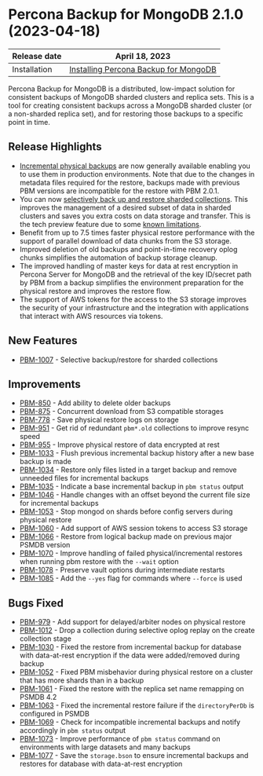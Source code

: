 # Percona Backup for MongoDB 2.1.0 (2023-04-18)

| Release date | April 18, 2023  |
|------------- | ---------------|
| Installation | [Installing Percona Backup for MongoDB](../installation.md) |


Percona Backup for MongoDB is a distributed, low-impact solution for consistent backups of MongoDB sharded clusters and replica sets. This is a tool for creating consistent backups across a MongoDB sharded cluster (or a non-sharded replica set), and for restoring those backups to a specific point in time.

## Release Highlights

* [Incremental physical backups](../features/incremental-backup.md) are now generally available enabling you to use them in production environments. Note that due to the changes in metadata files required for the restore, backups made with previous PBM versions are incompatible for the restore with PBM 2.0.1. 
* You can now [selectively back up and restore sharded collections](../features/selective-backup.md#sharded-collections). This improves the management of a desired subset of data in sharded clusters and saves you extra costs on data storage and transfer. This is the tech preview feature due to some [known limitations](../features/selective-backup.md#known-limitations).
* Benefit from up to 7.5 times faster physical restore performance with the support of parallel download of data chunks from the S3 storage.
* Improved deletion of old backups and point-in-time recovery oplog chunks simplifies the automation of backup storage cleanup.
* The improved handling of master keys for data at rest encryption in Percona Server for MongoDB and the retrieval of the key ID/secret path by PBM from a backup simplifies the environment preparation for the physical restore and improves the restore flow.
* The support of AWS tokens for the access to the S3 storage improves the security of your infrastructure and the integration with applications that interact with AWS resources via tokens.

## New Features

* [PBM-1007](https://jira.percona.com/browse/PBM-1007) - Selective backup/restore for sharded collections

## Improvements

* [PBM-850](https://jira.percona.com/browse/PBM-850) - Add ability to delete older backups
* [PBM-875](https://jira.percona.com/browse/PBM-875) - Concurrent download from S3 compatible storages
* [PBM-778](https://jira.percona.com/browse/PBM-778) - Save physical restore logs on storage
* [PBM-951](https://jira.percona.com/browse/PBM-951) - Get rid of redundant `pbm*.old` collections to improve resync speed
* [PBM-955](https://jira.percona.com/browse/PBM-955) - Improve physical restore of data encrypted at rest
* [PBM-1033](https://jira.percona.com/browse/PBM-1033) - Flush previous incremental backup history after a new base backup is made 
* [PBM-1034](https://jira.percona.com/browse/PBM-1034) - Restore only files listed in a target backup and remove unneeded files for incremental backups
* [PBM-1035](https://jira.percona.com/browse/PBM-1035) - Indicate a base incremental backup in `pbm status` output
* [PBM-1046](https://jira.percona.com/browse/PBM-1046) - Handle changes with an offset beyond the current file size for incremental backups
* [PBM-1053](https://jira.percona.com/browse/PBM-1053) - Stop mongod on shards before config servers during physical restore
* [PBM-1060](https://jira.percona.com/browse/PBM-1060) - Add support of AWS session tokens to access S3 storage
* [PBM-1066](https://jira.percona.com/browse/PBM-1066) - Restore from logical backup made on previous major PSMDB version
* [PBM-1070](https://jira.percona.com/browse/PBM-1070) - Improve handling of failed physical/incremental restores when running pbm restore with the `--wait` option 
* [PBM-1078](https://jira.percona.com/browse/PBM-1078) - Preserve vault options during intermediate restarts
* [PBM-1085](https://jira.percona.com/browse/PBM-1085) - Add the `--yes` flag for commands where `--force` is used

## Bugs Fixed

* [PBM-979](https://jira.percona.com/browse/PBM-979) - Add support for delayed/arbiter nodes on physical restore
* [PBM-1012](https://jira.percona.com/browse/PBM-1012) - Drop a collection during selective oplog replay on the create collection stage
* [PBM-1030](https://jira.percona.com/browse/PBM-1030) - Fixed the restore from incremental backup for database with data-at-rest encryption if the data were added/removed during backup
* [PBM-1052](https://jira.percona.com/browse/PBM-1052) - Fixed PBM misbehavior during physical restore on a cluster that has more shards than in a backup
* [PBM-1061](https://jira.percona.com/browse/PBM-1061) - Fixed the restore with the replica set name remapping on PSMDB 4.2
* [PBM-1063](https://jira.percona.com/browse/PBM-1063) - Fixed the incremental restore failure if the `directoryPerDb` is configured in PSMDB 
* [PBM-1069](https://jira.percona.com/browse/PBM-1069) - Check for incompatible incremental backups and notify accordingly in `pbm status` output
* [PBM-1073](https://jira.percona.com/browse/PBM-1073) - Improve performance of `pbm status` command on environments with large datasets and many backups
* [PBM-1077](https://jira.percona.com/browse/PBM-1077) - Save the `storage.bson` to ensure incremental backups and restores for database with data-at-rest encryption

 